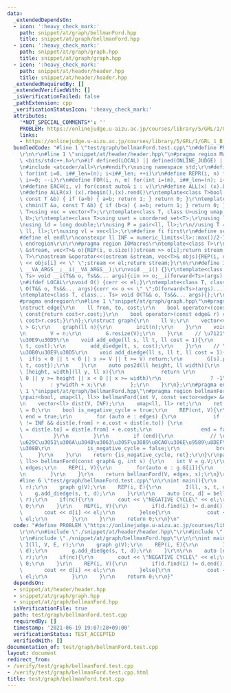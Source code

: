 ```yaml
---
data:
  _extendedDependsOn:
  - icon: ':heavy_check_mark:'
    path: snippet/at/graph/bellmanFord.hpp
    title: snippet/at/graph/bellmanFord.hpp
  - icon: ':heavy_check_mark:'
    path: snippet/at/graph/graph.hpp
    title: snippet/at/graph/graph.hpp
  - icon: ':heavy_check_mark:'
    path: snippet/at/header/header.hpp
    title: snippet/at/header/header.hpp
  _extendedRequiredBy: []
  _extendedVerifiedWith: []
  _isVerificationFailed: false
  _pathExtension: cpp
  _verificationStatusIcon: ':heavy_check_mark:'
  attributes:
    '*NOT_SPECIAL_COMMENTS*': ''
    PROBLEM: https://onlinejudge.u-aizu.ac.jp/courses/library/5/GRL/1/GRL_1_B
    links:
    - https://onlinejudge.u-aizu.ac.jp/courses/library/5/GRL/1/GRL_1_B
  bundledCode: "#line 1 \"test/graph/bellmanFord.test.cpp\"\n#define PROBLEM \"https://onlinejudge.u-aizu.ac.jp/courses/library/5/GRL/1/GRL_1_B\"\
    \r\n\r\n#line 1 \"snippet/at/header/header.hpp\"\n#pragma region Macros\r\n#include\
    \ <bits/stdc++.h>\r\n#if defined(LOCAL) || defined(ONLINE_JUDGE) || defined(_DEBUG)\r\
    \n#include <atcoder/all>\r\n#endif\r\nusing namespace std;\r\n#define REP(i, n)\
    \ for(int i=0, i##_len=(n); i<i##_len; ++i)\r\n#define REPR(i, n) for(int i=(n);\
    \ i>=0; --i)\r\n#define FOR(i, n, m) for(int i=(m), i##_len=(n); i<i##_len; ++i)\r\
    \n#define EACH(i, v) for(const auto& i : v)\r\n#define ALL(x) (x).begin(),(x).end()\r\
    \n#define ALLR(x) (x).rbegin(),(x).rend()\r\ntemplate<class T>bool chmax(T &a,\
    \ const T &b) { if (a<b) { a=b; return 1; } return 0; }\r\ntemplate<class T>bool\
    \ chmin(T &a, const T &b) { if (b<a) { a=b; return 1; } return 0; }\r\ntemplate<class\
    \ T>using vec = vector<T>;\r\ntemplate<class T, class U>using umap = unordered_map<T,\
    \ U>;\r\ntemplate<class T>using uset = unordered_set<T>;\r\nusing ll = long long;\r\
    \nusing ld = long double;\r\nusing P = pair<ll, ll>;\r\n//using T = tuple<ll,\
    \ ll, ll>;\r\nusing vl = vec<ll>;\r\n#define fi first\r\n#define se second\r\n\
    #define el endl\r\nconstexpr ll INF = numeric_limits<ll>::max()/2-1;\r\n#pragma\
    \ endregion\r\n\r\n#pragma region IOMacros\r\ntemplate<class T>\r\nistream &operator>>(istream\
    \ &stream, vec<T>& o){REP(i, o.size())stream >> o[i];return stream;}\r\ntemplate<class\
    \ T>\r\nostream &operator<<(ostream &stream, vec<T>& objs){REP(i, objs.size())stream\
    \ << objs[i] << \" \";stream << el;return stream;}\r\n\r\n#define I(T, ...) ;T\
    \ __VA_ARGS__;__i(__VA_ARGS__);\r\nvoid __i() {}\r\ntemplate<class T, class...\
    \ Ts> void __i(T&& o, Ts&&... args){cin >> o;__i(forward<Ts>(args)...);}\r\n\r\
    \n#ifdef LOCAL\r\nvoid O() {cerr << el;}\r\ntemplate<class T, class... Ts> void\
    \ O(T&& o, Ts&&... args){cerr << o << \" \";O(forward<Ts>(args)...);}\r\n#else\r\
    \ntemplate<class T, class... Ts> void O(T&& o, Ts&&... args){};\r\n#endif\r\n\
    #pragma endregion\r\n#line 1 \"snippet/at/graph/graph.hpp\"\n#pragma region graph\r\
    \nstruct edge{\r\n    ll from, to, cost;\r\n    bool operator<(const edge& r)\
    \ const{return cost<r.cost;}\r\n    bool operator>(const edge& r) const{return\
    \ cost>r.cost;}\r\n};\r\nstruct graph{\r\n    ll V;\r\n    vector<vector<edge>\
    \ > G;\r\n    graph(ll n){\r\n        init(n);\r\n    }\r\n    void init(ll n){\r\
    \n        V = n;\r\n        G.resize(V);\r\n    }\r\n    // \u7121\u5411\u30B0\
    \u30E9\u30D5\r\n    void add_edge(ll s, ll t, ll cost = 1){\r\n        add_diedge(s,\
    \ t, cost);\r\n        add_diedge(t, s, cost);\r\n    }\r\n    // \u6709\u5411\
    \u30B0\u30E9\u30D5\r\n    void add_diedge(ll s, ll t, ll cost = 1){\r\n      \
    \  if(s < 0 || t < 0 || s >= V || t >= V) return;\r\n        G[s].push_back({s,\
    \ t, cost});\r\n    }\r\n    auto pos2d(ll height, ll width){\r\n        return\
    \ [height, width](ll y, ll x){\r\n            return \r\n                (y <\
    \ 0 || y >= height || x < 0 || x >= width)\r\n                ? -1\r\n       \
    \         : y*width + x;\r\n        };\r\n    }\r\n};\r\n#pragma endregion\n#line\
    \ 1 \"snippet/at/graph/bellmanFord.hpp\"\n#pragma region bellmanFord\r\n// O(|E||V|)\r\
    \npair<bool, umap<ll, ll>> bellmanFord(int V, const vector<edge> &edges, int s){\r\
    \n    vector<ll> dist(V, INF);\r\n    umap<ll, ll> ret;\r\n    ret[s] = dist[s]\
    \ = 0;\r\n    bool is_negative_cycle = true;\r\n    REP(cnt, V){\r\n        bool\
    \ end = true;\r\n        for (auto e : edges) {\r\n            if (dist[e.from]\
    \ != INF && dist[e.from] + e.cost < dist[e.to]) {\r\n                ret[e.to]\
    \ = dist[e.to] = dist[e.from] + e.cost;\r\n                end = false;\r\n  \
    \          }\r\n        }\r\n        if (end){\r\n            // \u3053\u3053\u3067\
    \u629C\u3051\u306A\u304B\u3063\u305F\u3089\u8CA0\u306E\u9589\u8DEF\u304C\u3042\
    \u308B\r\n            is_negative_cycle = false;\r\n            break;\r\n   \
    \     }\r\n    }\r\n    return {is_negative_cycle, ret};\r\n}\r\npair<bool, umap<ll,\
    \ ll>> bellmanFord(const graph& g, int s) {\r\n    int V = g.V;\r\n    vector<edge>\
    \ edges;\r\n    REP(i, V){\r\n        for(auto e : g.G[i]){\r\n            edges.emplace_back(e);\r\
    \n        }\r\n    }\r\n    return bellmanFord(V, edges, s);\r\n}\r\n#pragma endregion\n\
    #line 6 \"test/graph/bellmanFord.test.cpp\"\n\r\nint main(){\r\n    I(ll, V, E,\
    \ r);\r\n    graph g(V);\r\n    REP(i, E){\r\n        I(ll, s, t, d);\r\n    \
    \    g.add_diedge(s, t, d);\r\n    }\r\n\r\n    auto [nc, d] = bellmanFord(g,\
    \ r);\r\n    if(nc){\r\n        cout << \"NEGATIVE CYCLE\" << el;\r\n        return\
    \ 0;\r\n    }\r\n    REP(i, V){\r\n        if(d.find(i) != d.end()){\r\n     \
    \       cout << d[i] << el;\r\n        }else{\r\n            cout << \"INF\" <<\
    \ el;\r\n        }\r\n    }\r\n    return 0;\r\n}\n"
  code: "#define PROBLEM \"https://onlinejudge.u-aizu.ac.jp/courses/library/5/GRL/1/GRL_1_B\"\
    \r\n\r\n#include \"./snippet/at/header/header.hpp\"\r\n#include \"./snippet/at/graph/graph.hpp\"\
    \r\n#include \"./snippet/at/graph/bellmanFord.hpp\"\r\n\r\nint main(){\r\n   \
    \ I(ll, V, E, r);\r\n    graph g(V);\r\n    REP(i, E){\r\n        I(ll, s, t,\
    \ d);\r\n        g.add_diedge(s, t, d);\r\n    }\r\n\r\n    auto [nc, d] = bellmanFord(g,\
    \ r);\r\n    if(nc){\r\n        cout << \"NEGATIVE CYCLE\" << el;\r\n        return\
    \ 0;\r\n    }\r\n    REP(i, V){\r\n        if(d.find(i) != d.end()){\r\n     \
    \       cout << d[i] << el;\r\n        }else{\r\n            cout << \"INF\" <<\
    \ el;\r\n        }\r\n    }\r\n    return 0;\r\n}"
  dependsOn:
  - snippet/at/header/header.hpp
  - snippet/at/graph/graph.hpp
  - snippet/at/graph/bellmanFord.hpp
  isVerificationFile: true
  path: test/graph/bellmanFord.test.cpp
  requiredBy: []
  timestamp: '2021-06-19 19:07:28+09:00'
  verificationStatus: TEST_ACCEPTED
  verifiedWith: []
documentation_of: test/graph/bellmanFord.test.cpp
layout: document
redirect_from:
- /verify/test/graph/bellmanFord.test.cpp
- /verify/test/graph/bellmanFord.test.cpp.html
title: test/graph/bellmanFord.test.cpp
---
```

